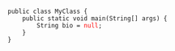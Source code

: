 <pre><code class="java">
public class MyClass {
    public static void main(String[] args) {
        String bio = <span style="color: red;">null</span>;
    }
}
</code></pre>
